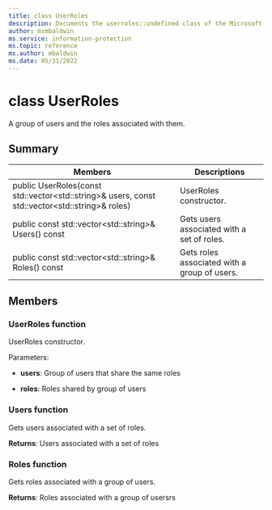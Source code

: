 ```yaml
---
title: class UserRoles 
description: Documents the userroles::undefined class of the Microsoft Information Protection (MIP) SDK.
author: msmbaldwin
ms.service: information-protection
ms.topic: reference
ms.author: mbaldwin
ms.date: 05/31/2022
---
```


# class UserRoles 
A group of users and the roles associated with them.
  
## Summary
 Members                        | Descriptions                                
--------------------------------|---------------------------------------------
public UserRoles(const std::vector&lt;std::string&gt;& users, const std::vector&lt;std::string&gt;& roles)  |  UserRoles constructor.
public const std::vector&lt;std::string&gt;& Users() const  |  Gets users associated with a set of roles.
public const std::vector&lt;std::string&gt;& Roles() const  |  Gets roles associated with a group of users.
  
## Members
  
### UserRoles function
UserRoles constructor.

Parameters:  
* **users**: Group of users that share the same roles 


* **roles**: Roles shared by group of users


  
### Users function
Gets users associated with a set of roles.

  
**Returns**: Users associated with a set of roles
  
### Roles function
Gets roles associated with a group of users.

  
**Returns**: Roles associated with a group of usersrs
